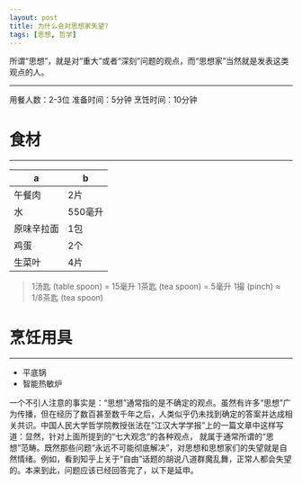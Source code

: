 ```yaml
---
layout: post
title: 为什么会对思想家失望?
tags: [思想, 哲学]
---
```


所谓“思想”，就是对“重大”或者“深刻”问题的观点，而“思想家”当然就是发表这类观点的人。

----

用餐人数：2-3位 准备时间：5分钟 烹饪时间：10分钟

# 食材
----
a|b
-|-
午餐肉|2片
水|550毫升
原味辛拉面|1包
鸡蛋|2个
生菜叶|4片

>1汤匙 (table spoon) = 15毫升 1茶匙 (tea spoon) = 5毫升 1撮 (pinch) ≈ 1/8茶匙 (tea spoon)

# 烹饪用具
----
* 平底锅
* 智能热敏炉

一个不引人注意的事实是：“思想”通常指的是不确定的观点。虽然有许多“思想”广为传播，但在经历了数百甚至数千年之后，人类似乎仍未找到确定的答案并达成相关共识。中国人民大学哲学院教授张法在“江汉大学学报”上的一篇文章中这样写道：显然，针对上面所提到的“七大观念”的各种观点， 就属于通常所谓的“思想”范畴。既然那些问题“永远不可能彻底解决”，对思想和思想家们的失望就是自然情绪。例如，看到知乎上关于“自由”话题的胡说八道群魔乱舞，正常人都会失望的。本来到此，问题应该已经回答完了，以下是延申。


